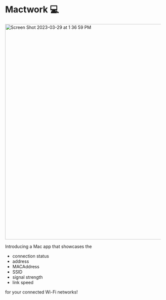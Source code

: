 # Mactwork 💻


<img width="695" alt="Screen Shot 2023-03-29 at 1 36 59 PM" src="https://user-images.githubusercontent.com/89917595/228622475-b3845963-bda5-408a-8ec6-374f7fd66b70.png">

Introducing a Mac app that showcases the 
- connection status
- address
- MACAddress
- SSID
- signal strength
- link speed 

for your connected Wi-Fi networks! 
